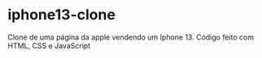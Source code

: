 # iphone13-clone
Clone de uma página da apple vendendo um Iphone 13. Código feito com HTML, CSS e JavaScript
